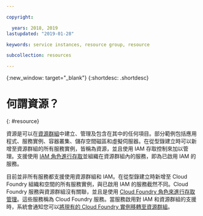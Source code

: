 ```yaml
---

copyright:

  years: 2018, 2019
lastupdated: "2019-01-28"

keywords: service instances, resource group, resource

subcollection: resources

---
```


{:new_window: target="_blank"}
{:shortdesc: .shortdesc}


# 何謂資源？
{: #resource}

資源是可以在[資源群組](/docs/resources?topic=resources-rgs)中建立、管理及包含在其中的任何項目。部分範例包括應用程式、服務實例、容器叢集、儲存空間磁區和虛擬伺服器。在從型錄建立時可以新增至資源群組的所有服務實例，皆稱為資源，並且使用 IAM 存取控制來加以管理。支援使用 [IAM 角色進行存取](/docs/iam?topic=iam-userroles#iamusermanrol)並組織在資源群組內的服務，即為已啟用 IAM 的服務。

目前並非所有服務都支援使用資源群組和 IAM。在從型錄建立時新增至 Cloud Foundry 組織和空間的所有服務實例，與已啟用 IAM 的服務截然不同。Cloud Foundry 服務與資源群組沒有關聯，並且是使用 [Cloud Foundry 角色來進行存取管理](/docs/iam?topic=iam-cfaccess#cfroles)。這些服務稱為 Cloud Foundry 服務。當服務啟用對 IAM 和資源群組的支援時，系統會通知您可以[將現有的 Cloud Foundry 實例移轉至資源群組](/docs/resources?topic=resources-migrate)。
